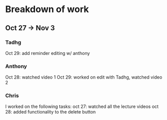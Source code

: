 # Breakdown of work

## Oct 27 -> Nov 3
### Tadhg
Oct 29: add reminder editing w/ anthony

### Anthony
Oct 28: watched video 1
Oct 29: worked on edit with Tadhg, watched video 2

### Chris
I worked on the following tasks:
oct 27: watched all the lecture videos
oct 28: added functionality to the delete button
